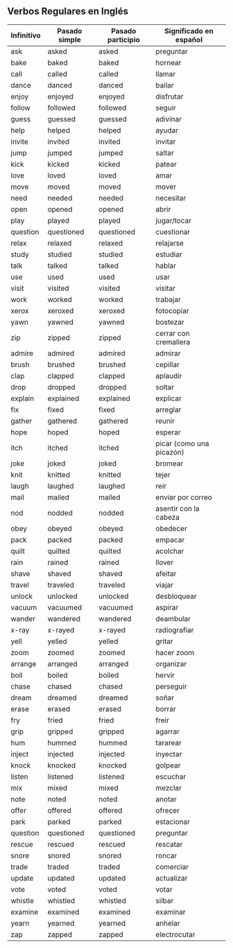 ## Verbos Regulares en Inglés

| Infinitivo | Pasado simple | Pasado participio | Significado en español   |
|------------|---------------|-------------------|--------------------------|
| ask        | asked         | asked             | preguntar                |
| bake       | baked         | baked             | hornear                  |
| call       | called        | called            | llamar                   |
| dance      | danced        | danced            | bailar                   |
| enjoy      | enjoyed       | enjoyed           | disfrutar                |
| follow     | followed      | followed          | seguir                   |
| guess      | guessed       | guessed           | adivinar                 |
| help       | helped        | helped            | ayudar                   |
| invite     | invited       | invited           | invitar                  |
| jump       | jumped        | jumped            | saltar                   |
| kick       | kicked        | kicked            | patear                   |
| love       | loved         | loved             | amar                     |
| move       | moved         | moved             | mover                    |
| need       | needed        | needed            | necesitar                |
| open       | opened        | opened            | abrir                    |
| play       | played        | played            | jugar/tocar              |
| question   | questioned    | questioned        | cuestionar                |
| relax      | relaxed       | relaxed           | relajarse                |
| study      | studied       | studied           | estudiar                 |
| talk       | talked        | talked            | hablar                   |
| use        | used          | used              | usar                     |
| visit      | visited       | visited           | visitar                  |
| work       | worked        | worked            | trabajar                 |
| xerox      | xeroxed       | xeroxed           | fotocopiar               |
| yawn       | yawned        | yawned            | bostezar                 |
| zip        | zipped        | zipped            | cerrar con cremallera    |
| admire     | admired       | admired           | admirar                  |
| brush      | brushed       | brushed           | cepillar                 |
| clap       | clapped       | clapped           | aplaudir                 |
| drop       | dropped       | dropped           | soltar                   |
| explain    | explained     | explained         | explicar                 |
| fix        | fixed         | fixed             | arreglar                 |
| gather     | gathered      | gathered          | reunir                   |
| hope       | hoped         | hoped             | esperar                  |
| itch       | itched        | itched            | picar (como una picazón) |
| joke       | joked         | joked             | bromear                  |
| knit       | knitted       | knitted           | tejer                    |
| laugh      | laughed       | laughed           | reír                     |
| mail       | mailed        | mailed            | enviar por correo        |
| nod        | nodded        | nodded            | asentir con la cabeza    |
| obey       | obeyed        | obeyed            | obedecer                 |
| pack       | packed        | packed            | empacar                  |
| quilt      | quilted       | quilted           | acolchar                 |
| rain       | rained        | rained            | llover                   |
| shave      | shaved        | shaved            | afeitar                  |
| travel     | traveled      | traveled          | viajar                   |
| unlock     | unlocked      | unlocked          | desbloquear              |
| vacuum     | vacuumed      | vacuumed          | aspirar                  |
| wander     | wandered      | wandered          | deambular                |
| x-ray      | x-rayed       | x-rayed           | radiografiar             |
| yell       | yelled        | yelled            | gritar                   |
| zoom       | zoomed        | zoomed            | hacer zoom               |
| arrange    | arranged      | arranged          | organizar                |
| boil       | boiled        | boiled            | hervir                   |
| chase      | chased        | chased            | perseguir                |
| dream      | dreamed       | dreamed           | soñar                    |
| erase      | erased        | erased            | borrar                   |
| fry        | fried         | fried             | freír                    |
| grip       | gripped       | gripped           | agarrar                  |
| hum        | hummed        | hummed            | tararear                 |
| inject     | injected      | injected          | inyectar                 |
| knock      | knocked       | knocked           | golpear                  |
| listen     | listened      | listened          | escuchar                 |
| mix        | mixed         | mixed             | mezclar                  |
| note       | noted         | noted             | anotar                   |
| offer      | offered       | offered           | ofrecer                  |
| park       | parked        | parked            | estacionar               |
| question   | questioned    | questioned        | preguntar                |
| rescue     | rescued       | rescued           | rescatar                 |
| snore      | snored        | snored            | roncar                   |
| trade      | traded        | traded            | comerciar                |
| update     | updated       | updated           | actualizar               |
| vote       | voted         | voted             | votar                    |
| whistle    | whistled      | whistled          | silbar                   |
| examine    | examined      | examined          | examinar                 |
| yearn      | yearned       | yearned           | anhelar                  |
| zap        | zapped        | zapped            | electrocutar             |
